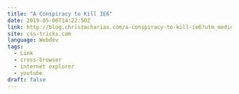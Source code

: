```yaml
---
title: "A Conspiracy to Kill IE6"
date: 2019-05-06T14:22:50Z
link: http://blog.chriszacharias.com/a-conspiracy-to-kill-ie6?utm_medium=RSS&utm_source=news.12bit.vn
site: css-tricks.com
language: Webdev
tags:
  - Link
  - cross-browser
  - internet explorer
  - youtube
draft: false
---
```

